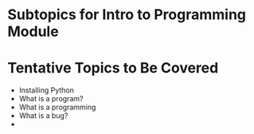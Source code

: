 # Subtopics for Intro to Programming Module

# Tentative Topics to Be Covered

* Installing Python
* What is a program?
* What is a programming 
* What is a bug?
* 
